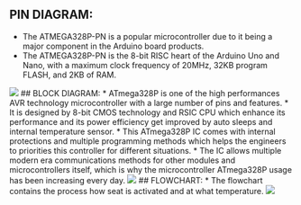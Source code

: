 ## PIN DIAGRAM:
 * The ATMEGA328P-PN is a popular microcontroller due to it being a major component in the Arduino board products.
 * The ATMEGA328P-PN is the 8-bit RISC heart of the Arduino Uno and Nano, with a maximum clock frequency of 20MHz, 32KB program FLASH, and 2KB of RAM.
<img src="https://components101.com/sites/default/files/component_pin/ATMega328P-Pinout.png"/>
## BLOCK DIAGRAM:
 * ATmega328P is one of the high performances AVR technology microcontroller with a large number of pins and features. 
 * It is designed by 8-bit CMOS technology and RSIC CPU which enhance its performance and its power efficiency get improved by auto sleeps and internal temperature sensor. 
 * This ATmega328P IC comes with internal protections and multiple programming methods which helps the engineers to priorities this controller for different situations. 
 * The IC allows multiple modern era communications methods for other modules and microcontrollers itself, which is why the microcontroller ATmega328P usage
   has been increasing every day.
<img src="https://microcontrollerslab.com/wp-content/uploads/2019/12/ATMEGA328P-Block-Diagram.jpg"/>
## FLOWCHART:
 * The flowchart contains the process how seat is activated and at what temperature.
<img src="https://online.visual-paradigm.com/repository/images/67333b55-2a0f-43af-bb01-5e12f4200da1.png"/>
